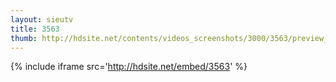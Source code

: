 ```yaml
---
layout: sieutv
title: 3563
thumb: http://hdsite.net/contents/videos_screenshots/3000/3563/preview_360p.mp4.jpg
---
```

{% include iframe src='http://hdsite.net/embed/3563' %}
 
